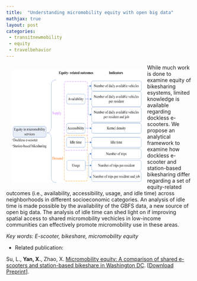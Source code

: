 ```yaml
---
title:  "Understanding micromobility equity with open big data"
mathjax: true
layout: post
categories: 
 - transitnewmobility
 - equity
 - travelbehavior
---
```



<img align="left" width="350" height="305" src="https://github.com/jacobyan0/jacobyan0.github.io/raw/master/images/MicromobilityEquity.png" style="vertical-align:middle;margin:15px 15px"> While much work is done to examine equity of bikesharing esystems, limited knowledge is available regarding dockless e-scooters. We propose an analytical framework to examine how dockless e-scooter and station-based bikesharing differ regarding a set of equity-related outcomes (i.e., availability, accessibility, usage, and idle time) across neighborhoods in different socioeconomic categories. An analysis of idle time is made possible by the availability of the GBFS data, a new source of open big data. The analysis of idle time can shed light on if improving spatial access to shared micromobility vechicles in low-income communities can effectively promote micromobility use in these areas.

*Key words: E-scooter, bikeshare, micromobility equity*

* Related publication:

Su, L., **Yan, X.**, Zhao, X. <ins>Micromobility equity: A comparison of shared e-scooters and station-based bikeshare in Washington DC</ins>. [[Download Preprint](https://github.com/jacobyan0/jacobyan0.github.io/raw/master/ArticlesPreprints/Micromobility%20equity_e-scooters%20vs%20bikeshare.pdf)].
